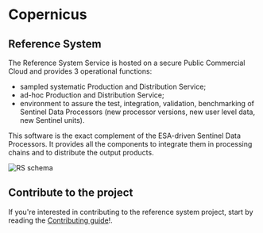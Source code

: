 # Copernicus

## Reference System  

The Reference System Service is hosted on a secure Public Commercial Cloud and provides 3 operational functions:

- sampled systematic Production and Distribution Service;
- ad-hoc Production and Distribution Service;
- environment to assure the test, integration, validation, benchmarking of Sentinel Data Processors (new processor versions, new user level data, new Sentinel units).

This software is the exact complement of the ESA-driven Sentinel Data Processors. It provides all the components to integrate them in processing chains and to distribute the output products.

![RS schema](https://user-images.githubusercontent.com/86782407/142003778-d969b49c-4267-4acc-9745-f60852282a46.png)

## Contribute to the project

If you're interested in contributing to the reference system project, start by reading the [Contributing guide](https://github.com/COPRS/reference-system/tree/main/contribute)!.

